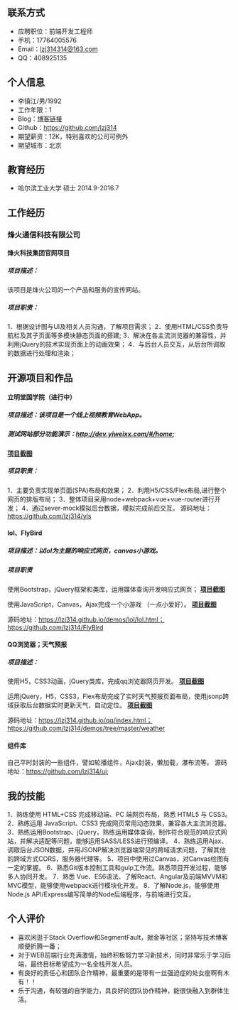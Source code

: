 ## 联系方式
-  应聘职位：前端开发工程师
-  手机：17764005576
-  Email：lzj314314@163.com
-  QQ：408925135

## 个人信息
- 李镇江/男/1992
- 工作年限：1
- Blog：[博客链接](https://lzj314.github.io/)
- Github：https://github.com/lzj314
- 期望薪资：12K，特别喜欢的公司可例外
- 期望城市：北京

## 教育经历
- 哈尔滨工业大学   硕士    2014.9-2016.7

## 工作经历
### 烽火通信科技有限公司
#### 烽火科技集团官网项目
##### 项目描述：
该项目是烽火公司的一个产品和服务的宣传网站。
##### 项目职责：
1．根据设计图与UI及相关人员沟通，了解项目需求；
2．使用HTML/CSS负责导航栏及其子页面等多模块静态页面的搭建;
3．解决在各主流浏览器的兼容性，并利用jQuery的技术实现页面上的动画效果；
4．与后台人员交互，从后台所调取的数据进行处理和渲染；

## 开源项目和作品
#### 立明堂国学院（进行中）       
##### 项目描述：该项目是一个线上视频教育WebApp。
##### 测试网站部分功能演示：http://dev.yiweixx.com/#/home;
[**项目截图**](http://i2.bvimg.com/605680/4cc42aaad9b4522c.png)

##### 项目职责：
1．主要负责实现单页面(SPA)布局和效果；
2．利用H5/CSS/Flex布局,进行整个网页的排版布局；
3．整体项目采用node+webpack+vue+vue-router进行开发；
4．通过sever-mock模拟后台数据，模拟完成前后交互。
源码地址：https://github.com/lzj314/yls

#### lol、FlyBird                  
##### 项目描述：以lol为主题的响应式网页，canvas小游戏。
##### 项目职责 
使用Bootstrap，jQuery框架和类库，运用媒体查询开发响应式网页；
[**项目截图**](http://i2.bvimg.com/605680/188a9c2e0d1f4a7d.png)

使用JavaScript，Canvas，Ajax完成一个小游戏 （一点小爱好）。
[**项目截图**](http://i2.bvimg.com/605680/f4f15d9e8cbbf085.png)

源码地址：https://lzj314.github.io/demos/lol/lol.html；
https://github.com/lzj314/FlyBird

#### QQ浏览器；天气预报 
##### 项目描述：
使用H5，CSS3动画，jQuery类库，完成qq浏览器网页开发。
[**项目截图**](http://i1.bvimg.com/605680/cea6a8be04634f29.png)

运用jQuery，H5，CSS3，Flex布局完成了实时天气预报页面布局，使用jsonp跨域获取后台数据实时更新天气，自动定位。
[**项目截图**](http://i1.bvimg.com/605680/f857101a285c6eda.png)

源码地址：https://lzj314.github.io/qq/index.html；
https://github.com/lzj314/demos/tree/master/weather

#### 组件库
自己平时封装的一些组件，譬如轮播组件，Ajax封装，懒加载，瀑布流等。
源码地址：https://github.com/lzj314/ui;

## 我的技能
1．熟练使用 HTML+CSS 完成移动端、PC 端网页布局，熟悉 HTML5 与 CSS3。
2．熟练运用 JavaScript、CSS3 完成网页常用动态效果，兼容各大主流浏览器。
3．熟练运用Bootstrap、jQuery，熟练运用媒体查询，制作符合规范的响应式网站，并解决适配等问题，能够运用SASS/LESS进行预编译。
4．熟练运用Ajax、调取后台JSON数据，并用JSONP解决浏览器端常见的跨域请求问题，了解其他的跨域方式CORS，服务器代理等。
5．项目中使用过Canvas，对Canvas绘图有一定的掌握。
6．熟悉Git版本控制工具和gulp工作流。熟悉项目开发过程，能够多人协同开发。
7．熟悉 Vue、ES6语法、了解React、Angular及前端MVVM和MVC模型，能够使用webpack进行模块化开发。
8．了解Node.js，能够使用Node.js API/Express编写简单的Node后端程序，与前端进行交互。

## 个人评价
- 喜欢闲逛于Stack Overflow和SegmentFault，掘金等社区；坚持写技术博客顺便折腾一番；
- 对于WEB前端行业充满激情，始终积极努力学习新技术，同时非常乐于学习后端，最终目标希望成为一名全栈开发人员。
- 有良好的责任心和团队合作精神，最重要的是带有一丝强迫症的处女座啊有木有！！
- 乐于沟通，有较强的自学能力，具良好的团队协作精神，能很快融入到群体生活。